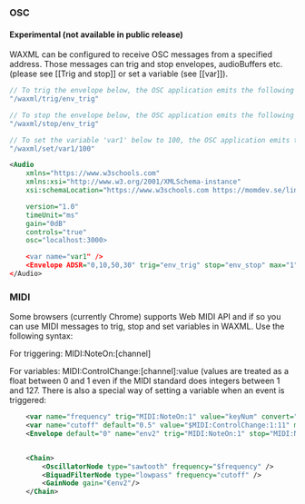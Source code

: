 ### OSC
#### Experimental (not available in public release)

WAXML can be configured to receive OSC messages from a specified address. Those messages can trig and stop envelopes, audioBuffers etc. (please see [[Trig and stop]] or set a variable (see [[var]]).

```Javascript
// To trig the envelope below, the OSC application emits the following string
"/waxml/trig/env_trig"

// To stop the envelope below, the OSC application emits the following string
"/waxml/stop/env_trig"

// To set the variable 'var1' below to 100, the OSC application emits the following string
"/waxml/set/var1/100"
```

```XML
<Audio 
    xmlns="https://www.w3schools.com"
    xmlns:xsi="http://www.w3.org/2001/XMLSchema-instance"
    xsi:schemaLocation="https://www.w3schools.com https://momdev.se/lindetorp/waxml/scheme_1.16.xsd"

    version="1.0" 
    timeUnit="ms" 
    gain="0dB"
    controls="true"
    osc="localhost:3000>

    <var name="var1" />
    <Envelope ADSR="0,10,50,30" trig="env_trig" stop="env_stop" max="1" />
</Audio>
```


### MIDI
Some browsers (currently Chrome) supports Web MIDI API and if so you can use MIDI messages to trig, stop and set variables in WAXML. Use the following syntax:

For triggering:
MIDI:NoteOn:[channel]

For variables:
MIDI:ControlChange:[channel]:value (values are treated as a float between 0 and 1 even if the MIDI standard does integers between 1 and 127.
There is also a special way of setting a variable when an event is triggered:

```XML
    <var name="frequency" trig="MIDI:NoteOn:1" value="keyNum" convert="MIDI->frequency"/>
    <var name="cutoff" default="0.5" value="$MIDI:ControlChange:1:11" mapin="0,1" mapout="-4800, 4800" />
    <Envelope default="0" name="env2" trig="MIDI:NoteOn:1" stop="MIDI:NoteOff:1" ADSR="10,200,20,200" legato="true" />


    <Chain>
        <OscillatorNode type="sawtooth" frequency="$frequency" />
        <BiquadFilterNode type="lowpass" frequency="cutoff" />
        <GainNode gain="€env2"/>
    </Chain>
```

